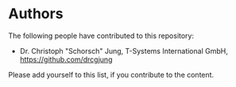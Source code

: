 # Authors

The following people have contributed to this repository:

* Dr. Christoph "Schorsch" Jung, T-Systems International GmbH, https://github.com/drcgjung

Please add yourself to this list, if you contribute to the content.